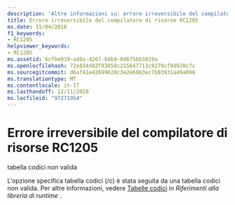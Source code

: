 ```yaml
---
description: 'Altre informazioni su: errore irreversibile del compilatore di risorse risorse RC1205'
title: Errore irreversibile del compilatore di risorse RC1205
ms.date: 11/04/2016
f1_keywords:
- RC1205
helpviewer_keywords:
- RC1205
ms.assetid: 6cfbe019-ad8a-4267-b4b9-0d675bb3819a
ms.openlocfilehash: 72e834d43f83858c215647713c9279cf9d920c7c
ms.sourcegitcommit: d6af41e42699628c3e2e6063ec7b03931a49a098
ms.translationtype: MT
ms.contentlocale: it-IT
ms.lasthandoff: 12/11/2020
ms.locfileid: "97271954"
---
```

# <a name="resource-compiler-fatal-error-rc1205"></a>Errore irreversibile del compilatore di risorse RC1205

tabella codici non valida

L'opzione specifica tabella codici (/c) è stata seguita da una tabella codici non valida. Per altre informazioni, vedere [Tabelle codici](../../c-runtime-library/code-pages.md) in *Riferimenti alla libreria di runtime* .
